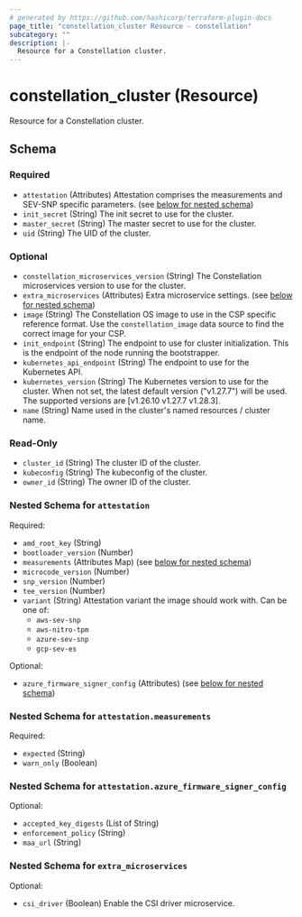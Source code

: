 ```yaml
---
# generated by https://github.com/hashicorp/terraform-plugin-docs
page_title: "constellation_cluster Resource - constellation"
subcategory: ""
description: |-
  Resource for a Constellation cluster.
---
```


# constellation_cluster (Resource)

Resource for a Constellation cluster.



<!-- schema generated by tfplugindocs -->
## Schema

### Required

- `attestation` (Attributes) Attestation comprises the measurements and SEV-SNP specific parameters. (see [below for nested schema](#nestedatt--attestation))
- `init_secret` (String) The init secret to use for the cluster.
- `master_secret` (String) The master secret to use for the cluster.
- `uid` (String) The UID of the cluster.

### Optional

- `constellation_microservices_version` (String) The Constellation microservices version to use for the cluster.
- `extra_microservices` (Attributes) Extra microservice settings. (see [below for nested schema](#nestedatt--extra_microservices))
- `image` (String) The Constellation OS image to use in the CSP specific reference format. Use the `constellation_image` data source to find the correct image for your CSP.
- `init_endpoint` (String) The endpoint to use for cluster initialization. This is the endpoint of the node running the bootstrapper.
- `kubernetes_api_endpoint` (String) The endpoint to use for the Kubernetes API.
- `kubernetes_version` (String) The Kubernetes version to use for the cluster. When not set, the latest default version ("v1.27.7") will be used. The supported versions are [v1.26.10 v1.27.7 v1.28.3].
- `name` (String) Name used in the cluster's named resources / cluster name.

### Read-Only

- `cluster_id` (String) The cluster ID of the cluster.
- `kubeconfig` (String) The kubeconfig of the cluster.
- `owner_id` (String) The owner ID of the cluster.

<a id="nestedatt--attestation"></a>
### Nested Schema for `attestation`

Required:

- `amd_root_key` (String)
- `bootloader_version` (Number)
- `measurements` (Attributes Map) (see [below for nested schema](#nestedatt--attestation--measurements))
- `microcode_version` (Number)
- `snp_version` (Number)
- `tee_version` (Number)
- `variant` (String) Attestation variant the image should work with. Can be one of:
  * `aws-sev-snp`
  * `aws-nitro-tpm`
  * `azure-sev-snp`
  * `gcp-sev-es`

Optional:

- `azure_firmware_signer_config` (Attributes) (see [below for nested schema](#nestedatt--attestation--azure_firmware_signer_config))

<a id="nestedatt--attestation--measurements"></a>
### Nested Schema for `attestation.measurements`

Required:

- `expected` (String)
- `warn_only` (Boolean)


<a id="nestedatt--attestation--azure_firmware_signer_config"></a>
### Nested Schema for `attestation.azure_firmware_signer_config`

Optional:

- `accepted_key_digests` (List of String)
- `enforcement_policy` (String)
- `maa_url` (String)



<a id="nestedatt--extra_microservices"></a>
### Nested Schema for `extra_microservices`

Optional:

- `csi_driver` (Boolean) Enable the CSI driver microservice.
